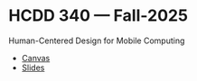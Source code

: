 # HCDD 340 — Fall-2025

Human-Centered Design for Mobile Computing


* [Canvas](https://psu.instructure.com/courses/2416260)
* [Slides](https://hcdd-340.github.io/Fall-2025/)
